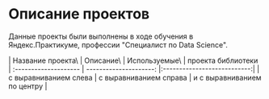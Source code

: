 # Описание проектов
Данные проекты были выполнены в ходе обучения в Яндекс.Практикуме, профессии "Специалист по Data Science".

           
| Название проекта\      | Описание\               | Используемые\                |
  проекта                                          библиотеки                  
| :-------------------- | ---------------------: |:---------------------------:|
| с выравниванием слева | с выравниванием справа | и с выравниванием по центру |
